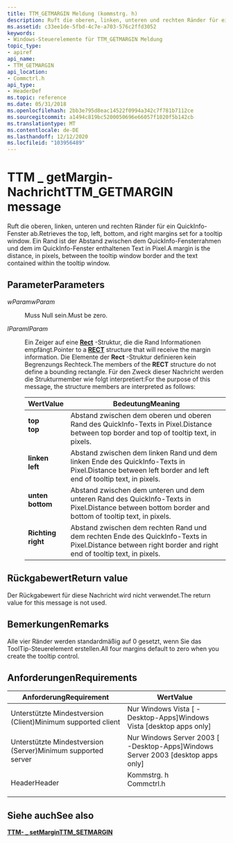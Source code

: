 ```yaml
---
title: TTM_GETMARGIN Meldung (kommstrg. h)
description: Ruft die oberen, linken, unteren und rechten Ränder für ein QuickInfo-Fenster ab. Ein Rand ist der Abstand zwischen dem QuickInfo-Fensterrahmen und dem im QuickInfo-Fenster enthaltenen Text in Pixel.
ms.assetid: c33ee1de-5fbd-4c7e-a703-576c2ffd3052
keywords:
- Windows-Steuerelemente für TTM_GETMARGIN Meldung
topic_type:
- apiref
api_name:
- TTM_GETMARGIN
api_location:
- Commctrl.h
api_type:
- HeaderDef
ms.topic: reference
ms.date: 05/31/2018
ms.openlocfilehash: 2bb3e795d8eac14522f0994a342c7f781b7112ce
ms.sourcegitcommit: a1494c819bc5200050696e66057f1020f5b142cb
ms.translationtype: MT
ms.contentlocale: de-DE
ms.lasthandoff: 12/12/2020
ms.locfileid: "103956489"
---
```

# <a name="ttm_getmargin-message"></a><span data-ttu-id="5b1e2-105">TTM \_ getMargin-Nachricht</span><span class="sxs-lookup"><span data-stu-id="5b1e2-105">TTM\_GETMARGIN message</span></span>

<span data-ttu-id="5b1e2-106">Ruft die oberen, linken, unteren und rechten Ränder für ein QuickInfo-Fenster ab.</span><span class="sxs-lookup"><span data-stu-id="5b1e2-106">Retrieves the top, left, bottom, and right margins set for a tooltip window.</span></span> <span data-ttu-id="5b1e2-107">Ein Rand ist der Abstand zwischen dem QuickInfo-Fensterrahmen und dem im QuickInfo-Fenster enthaltenen Text in Pixel.</span><span class="sxs-lookup"><span data-stu-id="5b1e2-107">A margin is the distance, in pixels, between the tooltip window border and the text contained within the tooltip window.</span></span>

## <a name="parameters"></a><span data-ttu-id="5b1e2-108">Parameter</span><span class="sxs-lookup"><span data-stu-id="5b1e2-108">Parameters</span></span>

<dl> <dt>

<span data-ttu-id="5b1e2-109">*wParam*</span><span class="sxs-lookup"><span data-stu-id="5b1e2-109">*wParam*</span></span> 
</dt> <dd><span data-ttu-id="5b1e2-110">Muss Null sein.</span><span class="sxs-lookup"><span data-stu-id="5b1e2-110">Must be zero.</span></span></dd> <dt>

<span data-ttu-id="5b1e2-111">*lParam*</span><span class="sxs-lookup"><span data-stu-id="5b1e2-111">*lParam*</span></span> 
</dt> <dd>

<span data-ttu-id="5b1e2-112">Ein Zeiger auf eine [**Rect**](/previous-versions//dd162897(v=vs.85)) -Struktur, die die Rand Informationen empfängt.</span><span class="sxs-lookup"><span data-stu-id="5b1e2-112">Pointer to a [**RECT**](/previous-versions//dd162897(v=vs.85)) structure that will receive the margin information.</span></span> <span data-ttu-id="5b1e2-113">Die Elemente der **Rect** -Struktur definieren kein Begrenzungs Rechteck.</span><span class="sxs-lookup"><span data-stu-id="5b1e2-113">The members of the **RECT** structure do not define a bounding rectangle.</span></span> <span data-ttu-id="5b1e2-114">Für den Zweck dieser Nachricht werden die Strukturmember wie folgt interpretiert:</span><span class="sxs-lookup"><span data-stu-id="5b1e2-114">For the purpose of this message, the structure members are interpreted as follows:</span></span>



| <span data-ttu-id="5b1e2-115">Wert</span><span class="sxs-lookup"><span data-stu-id="5b1e2-115">Value</span></span>                                                                                                                                   | <span data-ttu-id="5b1e2-116">Bedeutung</span><span class="sxs-lookup"><span data-stu-id="5b1e2-116">Meaning</span></span>                                                                            |
|-----------------------------------------------------------------------------------------------------------------------------------------|------------------------------------------------------------------------------------|
| <span id="top"></span><span id="TOP"></span><dl> <span data-ttu-id="5b1e2-117"><dt>**top**</dt></span><span class="sxs-lookup"><span data-stu-id="5b1e2-117"><dt>**top**</dt></span></span> </dl>          | <span data-ttu-id="5b1e2-118">Abstand zwischen dem oberen und oberen Rand des QuickInfo-Texts in Pixel.</span><span class="sxs-lookup"><span data-stu-id="5b1e2-118">Distance between top border and top of tooltip text, in pixels.</span></span><br/>         |
| <span id="left"></span><span id="LEFT"></span><dl> <span data-ttu-id="5b1e2-119"><dt>**linken**</dt></span><span class="sxs-lookup"><span data-stu-id="5b1e2-119"><dt>**left**</dt></span></span> </dl>       | <span data-ttu-id="5b1e2-120">Abstand zwischen dem linken Rand und dem linken Ende des QuickInfo-Texts in Pixel.</span><span class="sxs-lookup"><span data-stu-id="5b1e2-120">Distance between left border and left end of tooltip text, in pixels.</span></span><br/>   |
| <span id="bottom"></span><span id="BOTTOM"></span><dl> <span data-ttu-id="5b1e2-121"><dt>**unten**</dt></span><span class="sxs-lookup"><span data-stu-id="5b1e2-121"><dt>**bottom**</dt></span></span> </dl> | <span data-ttu-id="5b1e2-122">Abstand zwischen dem unteren und dem unteren Rand des QuickInfo-Texts in Pixel.</span><span class="sxs-lookup"><span data-stu-id="5b1e2-122">Distance between bottom border and bottom of tooltip text, in pixels.</span></span><br/>   |
| <span id="right"></span><span id="RIGHT"></span><dl> <span data-ttu-id="5b1e2-123"><dt>**Richting**</dt></span><span class="sxs-lookup"><span data-stu-id="5b1e2-123"><dt>**right**</dt></span></span> </dl>    | <span data-ttu-id="5b1e2-124">Abstand zwischen dem rechten Rand und dem rechten Ende des QuickInfo-Texts in Pixel.</span><span class="sxs-lookup"><span data-stu-id="5b1e2-124">Distance between right border and right end of tooltip text, in pixels.</span></span><br/> |



 

</dd> </dl>

## <a name="return-value"></a><span data-ttu-id="5b1e2-125">Rückgabewert</span><span class="sxs-lookup"><span data-stu-id="5b1e2-125">Return value</span></span>

<span data-ttu-id="5b1e2-126">Der Rückgabewert für diese Nachricht wird nicht verwendet.</span><span class="sxs-lookup"><span data-stu-id="5b1e2-126">The return value for this message is not used.</span></span>

## <a name="remarks"></a><span data-ttu-id="5b1e2-127">Bemerkungen</span><span class="sxs-lookup"><span data-stu-id="5b1e2-127">Remarks</span></span>

<span data-ttu-id="5b1e2-128">Alle vier Ränder werden standardmäßig auf 0 gesetzt, wenn Sie das ToolTip-Steuerelement erstellen.</span><span class="sxs-lookup"><span data-stu-id="5b1e2-128">All four margins default to zero when you create the tooltip control.</span></span>

## <a name="requirements"></a><span data-ttu-id="5b1e2-129">Anforderungen</span><span class="sxs-lookup"><span data-stu-id="5b1e2-129">Requirements</span></span>



| <span data-ttu-id="5b1e2-130">Anforderung</span><span class="sxs-lookup"><span data-stu-id="5b1e2-130">Requirement</span></span> | <span data-ttu-id="5b1e2-131">Wert</span><span class="sxs-lookup"><span data-stu-id="5b1e2-131">Value</span></span> |
|-------------------------------------|---------------------------------------------------------------------------------------|
| <span data-ttu-id="5b1e2-132">Unterstützte Mindestversion (Client)</span><span class="sxs-lookup"><span data-stu-id="5b1e2-132">Minimum supported client</span></span><br/> | <span data-ttu-id="5b1e2-133">Nur Windows Vista \[ -Desktop-Apps\]</span><span class="sxs-lookup"><span data-stu-id="5b1e2-133">Windows Vista \[desktop apps only\]</span></span><br/>                                        |
| <span data-ttu-id="5b1e2-134">Unterstützte Mindestversion (Server)</span><span class="sxs-lookup"><span data-stu-id="5b1e2-134">Minimum supported server</span></span><br/> | <span data-ttu-id="5b1e2-135">Nur Windows Server 2003 \[ -Desktop-Apps\]</span><span class="sxs-lookup"><span data-stu-id="5b1e2-135">Windows Server 2003 \[desktop apps only\]</span></span><br/>                                  |
| <span data-ttu-id="5b1e2-136">Header</span><span class="sxs-lookup"><span data-stu-id="5b1e2-136">Header</span></span><br/>                   | <dl> <span data-ttu-id="5b1e2-137"><dt>Kommstrg. h</dt></span><span class="sxs-lookup"><span data-stu-id="5b1e2-137"><dt>Commctrl.h</dt></span></span> </dl> |



## <a name="see-also"></a><span data-ttu-id="5b1e2-138">Siehe auch</span><span class="sxs-lookup"><span data-stu-id="5b1e2-138">See also</span></span>

<dl> <dt>

[<span data-ttu-id="5b1e2-139">**TTM- \_ setMargin**</span><span class="sxs-lookup"><span data-stu-id="5b1e2-139">**TTM\_SETMARGIN**</span></span>](ttm-setmargin.md)
</dt> </dl>

 

